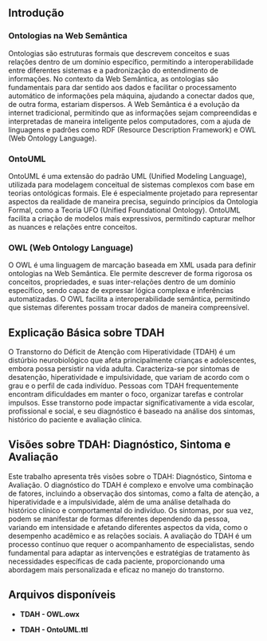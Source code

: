 ## Introdução

### Ontologias na Web Semântica

Ontologias são estruturas formais que descrevem conceitos e suas relações dentro de um domínio específico, permitindo a interoperabilidade entre diferentes sistemas e a padronização do entendimento de informações. No contexto da Web Semântica, as ontologias são fundamentais para dar sentido aos dados e facilitar o processamento automático de informações pela máquina, ajudando a conectar dados que, de outra forma, estariam dispersos. A Web Semântica é a evolução da internet tradicional, permitindo que as informações sejam compreendidas e interpretadas de maneira inteligente pelos computadores, com a ajuda de linguagens e padrões como RDF (Resource Description Framework) e OWL (Web Ontology Language).

### OntoUML

OntoUML é uma extensão do padrão UML (Unified Modeling Language), utilizada para modelagem conceitual de sistemas complexos com base em teorias ontológicas formais. Ele é especialmente projetado para representar aspectos da realidade de maneira precisa, seguindo princípios da Ontologia Formal, como a Teoria UFO (Unified Foundational Ontology). OntoUML facilita a criação de modelos mais expressivos, permitindo capturar melhor as nuances e relações entre conceitos.

### OWL (Web Ontology Language)

O OWL é uma linguagem de marcação baseada em XML usada para definir ontologias na Web Semântica. Ele permite descrever de forma rigorosa os conceitos, propriedades, e suas inter-relações dentro de um domínio específico, sendo capaz de expressar lógica complexa e inferências automatizadas. O OWL facilita a interoperabilidade semântica, permitindo que sistemas diferentes possam trocar dados de maneira compreensível.

## Explicação Básica sobre TDAH

O Transtorno do Déficit de Atenção com Hiperatividade (TDAH) é um distúrbio neurobiológico que afeta principalmente crianças e adolescentes, embora possa persistir na vida adulta. Caracteriza-se por sintomas de desatenção, hiperatividade e impulsividade, que variam de acordo com o grau e o perfil de cada indivíduo. Pessoas com TDAH frequentemente encontram dificuldades em manter o foco, organizar tarefas e controlar impulsos. Esse transtorno pode impactar significativamente a vida escolar, profissional e social, e seu diagnóstico é baseado na análise dos sintomas, histórico do paciente e avaliação clínica.

## Visões sobre TDAH: Diagnóstico, Sintoma e Avaliação

Este trabalho apresenta três visões sobre o TDAH: Diagnóstico, Sintoma e Avaliação. O diagnóstico do TDAH é complexo e envolve uma combinação de fatores, incluindo a observação dos sintomas, como a falta de atenção, a hiperatividade e a impulsividade, além de uma análise detalhada do histórico clínico e comportamental do indivíduo. Os sintomas, por sua vez, podem se manifestar de formas diferentes dependendo da pessoa, variando em intensidade e afetando diferentes aspectos da vida, como o desempenho acadêmico e as relações sociais. A avaliação do TDAH é um processo contínuo que requer o acompanhamento de especialistas, sendo fundamental para adaptar as intervenções e estratégias de tratamento às necessidades específicas de cada paciente, proporcionando uma abordagem mais personalizada e eficaz no manejo do transtorno.

## Arquivos disponíveis

- **TDAH - OWL.owx**

- **TDAH - OntoUML.ttl**

